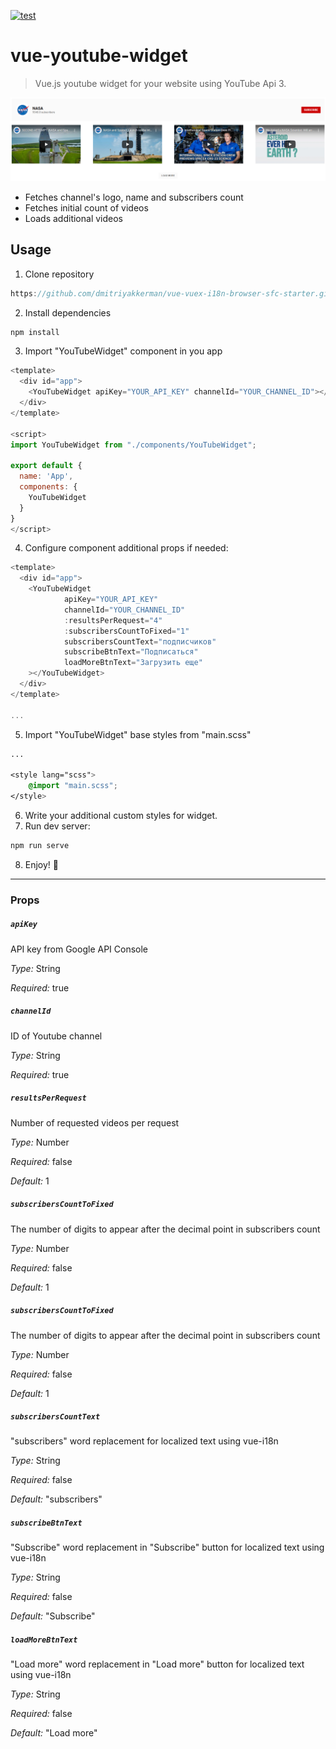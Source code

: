 [![test](https://github.com/dmitriyakkerman/vue-youtube-widget/actions/workflows/test.yml/badge.svg)](https://github.com/dmitriyakkerman/vue-youtube-widget/actions/workflows/test.yml)
# vue-youtube-widget

> Vue.js youtube widget for your website using YouTube Api 3.

![vue-youtube-widget](https://github.com/dmitriyakkerman/vue-youtube-widget/blob/master/images/vue-youtube-widget.png?raw=true)

* Fetches channel's logo, name and subscribers count
* Fetches initial count of videos 
* Loads additional videos

## Usage

1. Clone repository 
```js
https://github.com/dmitriyakkerman/vue-vuex-i18n-browser-sfc-starter.git
```
2. Install dependencies
```js
npm install
```
3. Import "YouTubeWidget" component in you app

```js
<template>
  <div id="app">
    <YouTubeWidget apiKey="YOUR_API_KEY" channelId="YOUR_CHANNEL_ID"></YouTubeWidget>
  </div>
</template>

<script>
import YouTubeWidget from "./components/YouTubeWidget";

export default {
  name: 'App',
  components: {
    YouTubeWidget
  }
}
</script>

```

4. Configure component additional props if needed:

```js
<template>
  <div id="app">
    <YouTubeWidget
            apiKey="YOUR_API_KEY"
            channelId="YOUR_CHANNEL_ID"
            :resultsPerRequest="4"
            :subscribersCountToFixed="1"
            subscribersCountText="подписчиков"
            subscribeBtnText="Подписаться"
            loadMoreBtnText="Загрузить еще"
    ></YouTubeWidget>
  </div>
</template>

...
```

5. Import "YouTubeWidget" base styles from "main.scss"

```css
...

<style lang="scss">
    @import "main.scss";
</style>

```

6. Write your additional custom styles for widget.
7. Run dev server:

```js
npm run serve
```
8. Enjoy! 🎉

-------------

### Props

##### `apiKey`
API key from Google API Console

*Type:* String  

*Required:* true

##### `channelId`
ID of Youtube channel

*Type:* String  

*Required:* true

##### `resultsPerRequest`
Number of requested videos per request

*Type:* Number

*Required:* false

*Default:* 1

##### `subscribersCountToFixed`
The number of digits to appear after the decimal point in subscribers count

*Type:* Number 

*Required:* false

*Default:* 1

##### `subscribersCountToFixed`
The number of digits to appear after the decimal point in subscribers count

*Type:* Number 

*Required:* false

*Default:* 1

##### `subscribersCountText`
"subscribers" word replacement for localized text using vue-i18n

*Type:* String 

*Required:* false

*Default:* "subscribers"

##### `subscribeBtnText`
"Subscribe" word replacement in "Subscribe" button for localized text using vue-i18n

*Type:* String 

*Required:* false

*Default:* "Subscribe"

##### `loadMoreBtnText`
"Load more" word replacement in "Load more" button for localized text using vue-i18n

*Type:* String 

*Required:* false

*Default:* "Load more"
